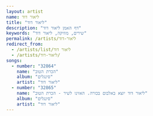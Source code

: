 ```yaml
---
layout: artist
name: ליאור דוד
title: "ליאור דוד"
description: "דף האמן ליאור דוד"
keywords: "שירים, מוזיקה, ליאור דוד"
permalink: /artists/ליאור-דוד
redirect_from:
  - /artists/list/ליאור דוד
  - /artists/ליאור-דוד/
songs:
  - number: "32864"
    name: "הכרת הטוב"
    album: "סינגלים"
    artist: "ליאור דוד"
  - number: "32865"
    name: "ליאור דוד יוצא באלבום בכורה. האזינו לשיר - הכרת הטוב"
    album: "סינגלים"
    artist: "ליאור דוד"
---
```

